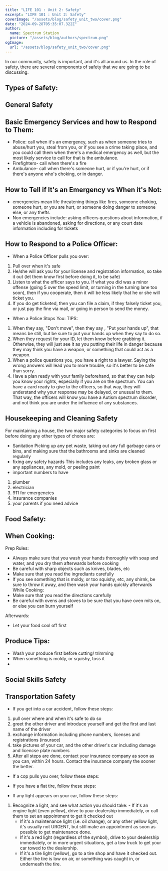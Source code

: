 ```yaml
---
title: "LIFE 101 : Unit 2: Safety"
excerpt: "LIFE 101 : Unit 2: Safety"
coverImage: "/assets/blog/safety_unit_two/cover.png"
date: "2024-09-28T05:35:07.322Z"
author:
  name: Spectrum Station
  picture: "/assets/blog/authors/spectrum.png"
ogImage:
  url: "/assets/blog/safety_unit_two/cover.png"
---
```

In our community, safety is important, and it's all around us. In the role of safety, there are several components of safety that we are going to be discussing. 
## Types of Safety: 

## General Safety
## Basic Emergency Services and how to Respond to Them:
- Police: call when it's an emergency, such as when someone tries to abuse/hurt you, steal from you, or if you see a crime taking place,  and you could
call them when there's a medical emergency as well, but the most likely service to call for that is the ambulance.
- Firefighters- call when there's a fire
- Ambulance- call when there's someone hurt, or if you're hurt, or if there's anyone who's choking, or in danger.
## How to Tell if It's an Emergency vs When it's Not:
- emergencies mean life threatening things like fires, someone choking, someone hurt, or you are hurt, or someone doing danger to someone else, or any thefts
- Non emergencies include: asking officers questions about information, if a vehicle is abandoned, asking for directions, or any court date information including for tickets 
## How to Respond to a Police Officer:
- When a Police Officer pulls you over:
1. Pull over when it's safe
2. He/she will ask you for your license and registration information, so take it out (let them know first before doing it, to be safe)
3. Listen to what the officer says to you. If what you did was a minor offense (going 5 over the speed limit, or turning in the turning lane too soon), then
if you cooperate, then it will be less likely that he or she will ticket you. 
4. If you do get ticketed, then you can file a claim, if they falsely ticket you, or just pay the fine via mail, or going in person to send the money.
- When a Police Stops You: TIPS:
1. When they say, "Don't move", then they say , "Put your hands up", that means be still, but be sure to put your hands up when they say to do so.
2. When they request for your ID, let them know before grabbing it. Otherwise, they will just see it as you putting their life in danger because they may 
think you have a weapon, or something that could act as a weapon.
3. When a police questions you, you have a right to a lawyer. Saying the wrong answers will lead you to more trouble, so it's better to be safe than sorry.
4. Have a plan ready with your family beforehand, so that they can help you know your rights, especially if you are on the spectrum.
You can have a card ready to give to the officers, so that way, they will understand why your response may be delayed, or unusual to them. 
That way, the officers will know you have a Autism spectrum disorder, and not think you are under the influence of any substances.

## Housekeeping and Cleaning Safety
For maintaining a house, the two major safety categories to focus on first before doing any other types of chores are:
- Sanitation 
Picking up any pet waste, taking out any full garbage cans or bins, and making sure that the bathrooms and sinks are cleaned regularly
- fixing any safety hazards
This includes any leaks, any broken glass or any appliances, any mold, or peeling paint
- important numbers to have
 1. plumber 
 2. electrician 
 3. 911 for emergencies
 4. insurance companies
 5. your parents if you need advice

## Food Safety:
 
## When Cooking:
Prep Rules:
- Always make sure that you wash your hands thoroughly with soap and water, and you dry them afterwards before cooking
- Be careful with sharp objects such as knives, blades, etc 
- Make sure that you read the ingrediants carefully
- If you see something that is moldy, or too squishy, etc, any shirnk, be sure to throw it away, and then wash your hands quickly afterwards
While Cooking:
- Make sure that you read the directions carefully
- Be careful with ovens and stoves to be sure that you have oven mits on, or else you can burn yourself

Afterwards:
- Let your food cool off first

## Produce Tips:
- Wash your produce first before cutting/ trimming
- When something is moldy, or squishy, toss it 
- 

## Social Skills Safety


## Transportation Safety
 - If you get into a car accident, follow these steps:
 1. pull over where and when it's safe to do so
 2. greet the other driver and introduce yourself and get the first and last name of the driver
 3. exchange information including phone numbers, licenses and registrations (insurace)
 4. take pictures of your car, and the other driver's car including damage and  licencse plate numbers
 5. After all steps are done, contact your insurance company as soon as you can, within 24 hours.
 Contact the insurance company the sooner the better.
 - If a cop pulls you over, follow these steps:



 - If you have a flat tire, follow these steps:


 - If any light appears on your car, follow these steps:
  1. Recognize a light, and see what action you should take:
    - If it's an engine light (even yellow), drive to your dealership immediately, or call them to set an appointment to get it checked out
     - If it's a maintenance light (i.e. oil change), or any other yellow light,  it's usually not URGENT, but still make an appointment as soon as possible to get maintenance done.
     - If it's a red light (regardless of the symbol), drive to your dealership immediately, or in more urgent situations, get a tow truck to get your car towed to the dealership.
     - If it's a tire light (yellow), go to a tire shop and have it checked out. Either the tire is low on air, or something was caught in, or underneath the tire.
     